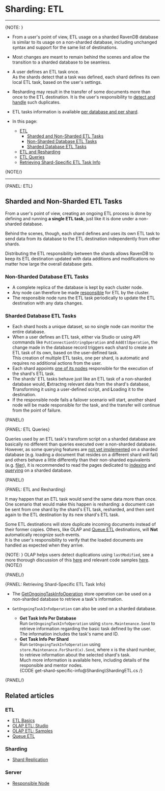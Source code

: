 ﻿# Sharding: ETL
---

{NOTE: }

* From a user's point of view, ETL usage on a sharded RavenDB database 
  is similar to its usage on a non-sharded database, including unchanged 
  syntax and support for the same list of destinations.  
* Most changes are meant to remain behind the scenes and allow the 
  transition to a sharded database to be seamless.  
* A user defines an ETL task once.  
  As the shards detect that a task was defined, each shard defines 
  its own local ETL task, based on the user's settings.  
* Resharding may result in the transfer of some documents more than 
  once to the ETL destination. It is the user's responsibility to 
  [detect and handle](../sharding/etl#etl-and-resharding) such duplicates.  
* ETL tasks information is available [per database and per shard](../sharding/etl#retrieving-shard-specific-etl-task-info).  

* In this page:  
  * [ETL](../sharding/etl#etl)  
     * [Sharded and Non-Sharded ETL Tasks](../sharding/etl#sharded-and-non-sharded-etl-tasks)  
     * [Non-Sharded Database ETL Tasks](../sharding/etl#non-sharded-database-etl-tasks)  
     * [Sharded Database ETL Tasks](../sharding/etl#sharded-database-etl-tasks)  
  * [ETL and Resharding](../sharding/etl#etl-and-resharding)  
  * [ETL Queries](../sharding/etl#etl-queries)  
  * [Retrieving Shard-Specific ETL Task Info](../sharding/etl#retrieving-shard-specific-etl-task-info)  

{NOTE/}

---

{PANEL: ETL}

## Sharded and Non-Sharded ETL Tasks

From a user's point of view, creating an ongoing ETL process is 
done by defining and running **a single ETL task**, just like it 
is done under a non-sharded database.  

Behind the scenes, though, each shard defines and uses its own 
ETL task to send data from its database to the ETL destination 
independently from other shards.  

Distributing the ETL responsibility between the shards allows 
RavenDB to keep its ETL destination updated with data additions 
and modifications no matter how large the overall database gets.  

### Non-Sharded Database ETL Tasks

* A complete replica of the database is kept by each cluster node.  
* Any node can therefore be made 
  [responsible](../server/clustering/distribution/highly-available-tasks#responsible-node) 
  for ETL by the cluster.  
* The responsible node runs the ETL task periodically to update 
  the ETL destination with any data changes.  
  
### Sharded Database ETL Tasks

* Each shard hosts a unique dataset, so no single node can 
  monitor the entire database.  
* When a user defines an ETL task, either via Studio or 
  using API commands like `PutConnectionStringOperation` 
  and `AddEtlOperation`, the change made in the database 
  record triggers each shard to create an ETL task of 
  its own, based on the user-defined task.  
  This creation of multiple ETL tasks, one per shard, is 
  automatic and requires no additional actions from the user.  
* Each shard appoints [one of its nodes](../sharding/overview#shard-replication) 
  responsible for the execution of the shard's ETL task.  
* The shards' ETL tasks behave just like an ETL task of 
  a non-sharded database would, **E**xtractng relevant 
  data from the shard's database, **T**ransforming it using 
  a user-defined script, and **L**oading it to the destination.  
* If the responsible node fails a failover scenario will start, 
  another shard node will be made responsible for the task, 
  and the transfer will continue from the point of failure.  

{PANEL/}

{PANEL: ETL Queries}

Queries used by an ETL task's transform script on a sharded 
database are basically no different than queries executed over 
a non-sharded database.  
However, as some querying features are 
[not yet implemented](../sharding/querying#unsupported-querying-features) 
on a sharded database (e.g. loading a document that resides 
on a different shard will fail) and others behave a little 
differently than their non-sharded equivalents (e.g. 
[filer](../sharding/querying#filtering-results-in-a-sharded-database)), 
it is recommended to read the pages dedicated to [indexing](../sharding/indexing) 
and [querying](../sharding/querying) on a sharded database.  

{PANEL/}

{PANEL: ETL and Resharding}

It may happen that an ETL task would send the same data more than once.  
One scenario that would make this happen is resharding: a document can 
be sent from one shard by the shard's ETL task, resharded, and then 
sent again to the ETL destination by its new shard's ETL task.  

Some ETL destinations will store duplicate incoming documents instead 
of their former copies. Others, like OLAP and [Queue ETL](../server/ongoing-tasks/etl/queue-etl/overview) 
destinations, will **Not** automatically recognize such events.  
It is the user's responsibility to verify that the loaded documents 
are handled as expected when they arrive.  

{NOTE: }
OLAP helps users detect duplications using `lastModified`, see a more 
thorough discussion of this [here](../studio/database/tasks/ongoing-tasks/olap-etl-task#transform-scripts) 
and relevant code samples [here](../server/ongoing-tasks/etl/olap#athena-examples).  
{NOTE/}

{PANEL/}

{PANEL: Retrieving Shard-Specific ETL Task Info}

* The [GetOngoingTaskInfoOperation](../server/ongoing-tasks/general-info#get-ongoing-task-info-operation) 
  store operation can be used on a non-sharded database to retrieve a task's information.  

* `GetOngoingTaskInfoOperation` can also be used on a sharded database.  
   * **Get Task Info Per Database**  
     Run `GetOngoingTaskInfoOperation` using `store.Maintenance.Send` 
     to retrieve information regarding the basic task defined by the user.  
     The information includes the task's name and ID.  
   * **Get Task Info Per Shard**  
     Run `GetOngoingTaskInfoOperation` using `store.Maintenance.ForShard(x).Send`, 
     where x is the shard number, to retrieve information about the selected 
     shard's task.  
     Much more information is available here, including details of the 
     responsible and mentor nodes.  
     {CODE get-shard-specific-info@Sharding\ShardingETL.cs /}  

{PANEL/}

## Related articles

### ETL
- [ETL Basics](../server/ongoing-tasks/etl/basics)  
- [OLAP ETL: Studio](../studio/database/tasks/ongoing-tasks/olap-etl-task#transform-scripts)  
- [OLAP ETL: Samples](../server/ongoing-tasks/etl/olap#athena-examples)  
- [Queue ETL](../server/ongoing-tasks/etl/queue-etl/overview)  

### Sharding
- [Shard Replication](../sharding/overview#shard-replication)  

### Server
- [Responsible Node](../server/clustering/distribution/highly-available-tasks#responsible-node)  
